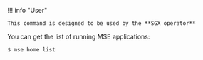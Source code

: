 
!!! info "User"

    This command is designed to be used by the **SGX operator**


You can get the list of running MSE applications:

```console
$ mse home list
```
